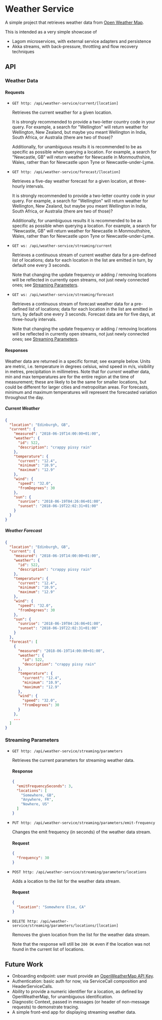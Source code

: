 # Weather Service

A simple project that retrieves weather data from [Open Weather Map](https://openweathermap.org/).

This is intended as a very simple showcase of
- Lagom microservices, with external service adapters and persistence
- Akka streams, with back-pressure, throttling and flow recovery techniques

## API

### Weather Data

#### Requests

- `GET http: /api/weather-service/current/[location]`

  Retrieves the current weather for a given location.
  
  It is strongly recommended to provide a two-letter country code in your query. For example, a
  search for "Wellington" will return weather for Wellington, New Zealand, but maybe you meant
  Wellington in India, South Africa, or Australia (there are two of those)?
  
  Additionally, for unambiguous results it is recommended to be as specific as possible when
  querying a location. For example, a search for "Newcastle, GB" will return weather for Newcastle
  in Monmouthshire, Wales, rather than for Newcastle upon Tyne or Newcastle-under-Lyme.

- `GET http: /api/weather-service/forecast/[location]`

  Retrieves a five-day weather forecast for a given location, at three-hourly intervals.
  
  It is strongly recommended to provide a two-letter country code in your query. For example, a
  search for "Wellington" will return weather for Wellington, New Zealand, but maybe you meant
  Wellington in India, South Africa, or Australia (there are two of those)?
  
  Additionally, for unambiguous results it is recommended to be as specific as possible when
  querying a location. For example, a search for "Newcastle, GB" will return weather for Newcastle
  in Monmouthshire, Wales, rather than for Newcastle upon Tyne or Newcastle-under-Lyme.

- `GET ws: /api/weather-service/streaming/current`

  Retrieves a continuous stream of current weather data for a pre-defined list of locations; data
  for each location in the list are emitted in turn, by default one every 3 seconds.
  
  Note that changing the update frequency or adding / removing locations will be reflected in
  currently open streams, not just newly connected ones; see
  [Streaming Parameters](#streaming-parameters).

- `GET ws: /api/weather-service/streaming/forecast`

  Retrieves a continuous stream of forecast weather data for a pre-defined list of locations; data
  for each location in the list are emitted in turn, by default one every 3 seconds. Forecast data
  are for five days, at three-hourly intervals.
  
  Note that changing the update frequency or adding / removing locations will be reflected in
  currently open streams, not just newly connected ones; see
  [Streaming Parameters](#streaming-parameters).

#### Responses
  Weather data are returned in a specific format; see example below.
  Units are metric, i.e. temperature in degrees celsius, wind speed in m/s, visibility in metres,
  precipitation in millimetres. Note that for _current_ weather data, min and max temperatures
  are for the entire region at the time of measurement; these are likely to be the same for smaller
  locations, but could be different for larger cities and metropolitan areas. For forecasts, minimum
  and maximum temperatures will represent the forecasted variation throughout the day.

##### Current Weather

```json
{
  "location": "Edinburgh, GB",
  "current": {
    "measured": "2018-06-19T14:00:00+01:00",
    "weather": {
      "id": 522,
      "description": "crappy pissy rain"
    },
    "temperature": {
      "current": "12.4",
      "minimum": "10.9",
      "maximum": "12.9"
    },
    "wind": {
      "speed": "32.0",
      "fromDegrees": 30
    },
    "sun": {
      "sunrise": "2018-06-19T04:26:06+01:00",
      "sunset": "2018-06-19T22:02:31+01:00"
    }
  }
}
```

##### Weather Forecast

```json
{
  "location": "Edinburgh, GB",
  "current": {
    "measured": "2018-06-19T14:00:00+01:00",
    "weather": {
      "id": 522,
      "description": "crappy pissy rain"
    },
    "temperature": {
      "current": "12.4",
      "minimum": "10.9",
      "maximum": "12.9"
    },
    "wind": {
      "speed": "32.0",
      "fromDegrees": 30
    },
    "sun": {
      "sunrise": "2018-06-19T04:26:06+01:00",
      "sunset": "2018-06-19T22:02:31+01:00"
    }
  },
  "forecast": [
    {
      "measured": "2018-06-19T14:00:00+01:00",
      "weather": {
        "id": 522,
        "description": "crappy pissy rain"
      },
      "temperature": {
        "current": "12.4",
        "minimum": "10.9",
        "maximum": "12.9"
      },
      "wind": {
        "speed": "32.0",
        "fromDegrees": 30
      }
    },
    ...
  ]
}
```

### Streaming Parameters

- `GET http: /api/weather-service/streaming/parameters`
  
  Retrieves the current parameters for streaming weather data.

  #### Response
  
  ```json
  {
    "emitFrequencySeconds": 3,
    "locations": [
      "Somewhere, GB",
      "Anywhere, FR",
      "Nowhere, US"
    ]
  }
  ```

- `PUT http: /api/weather-service/streaming/parameters/emit-frequency`
  
  Changes the emit frequency (in seconds) of the weather data stream.
  
  #### Request
  
  ```json
  {
    "frequency": 30
  }
  ```

- `POST http: /api/weather-service/streaming/parameters/locations`
  
  Adds a location to the list for the weather data stream.
  
  #### Request
  
  ```json
  {
    "location": "Somewhere Else, CA"
  }
  ```

- `DELETE http: /api/weather-service/streaming/parameters/locations/[location]`
  
  Removes the given location from the list for the weather data stream.
  
  Note that the response will still be `200 OK` even if the location was not found in the
  current list of locations.

## Future Work
- Onboarding endpoint: user must provide an
  [OpenWeatherMap API Key](https://openweathermap.org/appid).
- Authentication: basic auth for now, via ServiceCall composition and HeaderServiceCalls.
- Ability to provide a numeric identifier for a location, as defined by OpenWeatherMap, for
  unambiguous identification.
- Diagnostic Context, passed in messages (or header of non-message requests) to demonstrate tracing.
- A simple front-end app for displaying streaming weather data.
